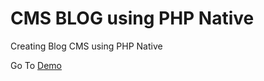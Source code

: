 # CMS BLOG using PHP Native
Creating Blog CMS using PHP Native

Go To [Demo](http://andikajayaw.com/cms-php/)
